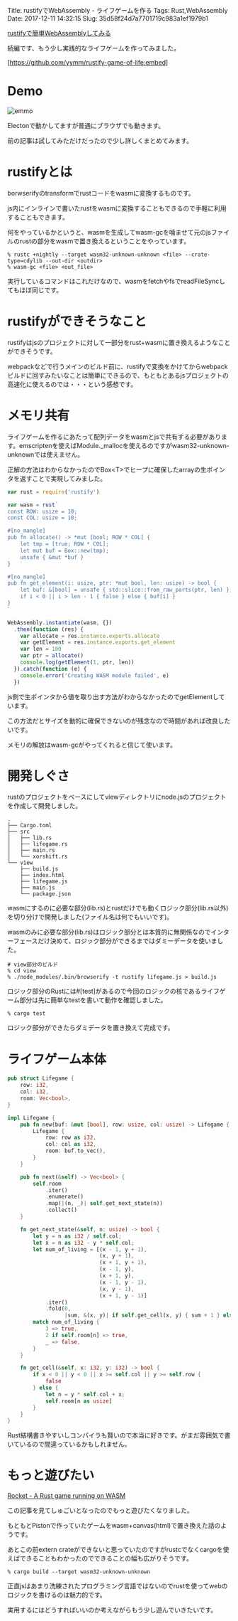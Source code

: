 Title: rustifyでWebAssembly - ライフゲームを作る
Tags: Rust,WebAssembly
Date: 2017-12-11 14:32:15
Slug: 35d58f24d7a7701719c983a1ef1979b1

[rustifyで簡単WebAssemblyしてみる](https://muunyblue.github.io/8eec1a372e8a99076315db9ea4d24b2c.html)

続編です、もう少し実践的なライフゲームを作ってみました。

[https://github.com/yymm/rustify-game-of-life:embed]

# Demo

![emmo](https://github.com/yymm/rustify-game-of-life/raw/master/demo.gif)

Electonで動かしてますが普通にブラウザでも動きます。

前の記事は試してみただけだったので少し詳しくまとめてみます。

# rustifyとは

borwserifyのtransformでrustコードをwasmに変換するものです。

js内にインラインで書いたrustをwasmに変換することもできるので手軽に利用することもできます。

何をやっているかというと、wasmを生成してwasm-gcを噛ませて元のjsファイルのrustの部分をwasmで置き換えるということをやっています。

```shell
% rustc +nightly --target wasm32-unknown-unknown <file> --crate-type=cdylib --out-dir <outdir>
% wasm-gc <file> <out_file>
```

実行しているコマンドはこれだけなので、wasmをfetchやfsでreadFileSyncしてもほぼ同じです。

# rustifyができそうなこと

rustifyはjsのプロジェクトに対して一部分をrust+wasmに置き換えるようなことができそうです。

webpackなどで行うメインのビルド前に、rustifyで変換をかけてからwebpackビルドに回すみたいなことは簡単にできるので、もともとあるjsプロジェクトの高速化に使えるのでは・・・という感想です。

# メモリ共有

ライフゲームを作るにあたって配列データをwasmとjsで共有する必要があります。emscriptenを使えばModule.\_mallocを使えるのですがwasm32-unknown-unknownでは使えません。

正解の方法はわからなかったのでBox\<T\>でヒープに確保したarrayの生ポインタを返すことで実現してみました。

```js
var rust = require('rustify')

var wasm = rust`
const ROW: usize = 10;
const COL: usize = 10;

#[no_mangle]
pub fn allocate() -> *mut [bool; ROW * COL] {
    let tmp = [true; ROW * COL];
    let mut buf = Box::new(tmp);
    unsafe { &mut *buf }
}

#[no_mangle]
pub fn get_element(i: usize, ptr: *mut bool, len: usize) -> bool {
    let buf: &[bool] = unsafe { std::slice::from_raw_parts(ptr, len) };
    if i < 0 || i > len - 1 { false } else { buf[i] }
}
`

WebAssembly.instantiate(wasm, {})
  .then(function (res) {
    var allocate = res.instance.exports.allocate
    var getElement = res.instance.exports.get_element
    var len = 100
    var ptr = allocate()
    console.log(getElement(1, ptr, len))
  }).catch(function (e) {
    console.error('Creating WASM module failed', e)
  })
```

js側で生ポインタから値を取り出す方法がわからなかったのでgetElementしています。

この方法だとサイズを動的に確保できないのが残念なので時間があれば改良したいです。

メモリの解放はwasm-gcがやってくれると信じて使います。

# 開発しぐさ

rustのプロジェクトをベースにしてviewディレクトリにnode.jsのプロジェクトを作成して開発しました。

```shell
.
├── Cargo.toml
├── src
│   ├── lib.rs
│   ├── lifegame.rs
│   ├── main.rs
│   └── xorshift.rs
└── view
    ├── build.js
    ├── index.html
    ├── lifegame.js
    ├── main.js
    └── package.json
```

wasmにするのに必要な部分(lib.rs)とrustだけでも動くロジック部分(lib.rs以外)を切り分けで開発しました(ファイル名は何でもいいです)。

wasmのみに必要な部分(lib.rs)はロジック部分とは本質的に無関係なのでインターフェースだけ決めて、ロジック部分ができるまではダミーデータを使いました。

```shell
# view部分のビルド
% cd view
% ./node_modules/.bin/browserify -t rustify lifegame.js > build.js
```

ロジック部分のRustには#[test]があるので今回のロジックの核であるライフゲーム部分は先に簡単なtestを書いて動作を確認しました。

```shell
% cargo test
```

ロジック部分ができたらダミデータを置き換えて完成です。

# ライフゲーム本体

```rust
pub struct Lifegame {
    row: i32,
    col: i32,
    room: Vec<bool>,
}

impl Lifegame {
    pub fn new(buf: &mut [bool], row: usize, col: usize) -> Lifegame {
        Lifegame {
            row: row as i32,
            col: col as i32,
            room: buf.to_vec(),
        }
    }

    pub fn next(&self) -> Vec<bool> {
        self.room
            .iter()
            .enumerate()
            .map(|(n, _)| self.get_next_state(n))
            .collect()
    }

    fn get_next_state(&self, n: usize) -> bool {
        let y = n as i32 / self.col;
        let x = n as i32 - y * self.col;
        let num_of_living = [(x - 1, y + 1),
                             (x, y + 1),
                             (x + 1, y + 1),
                             (x - 1, y),
                             (x + 1, y),
                             (x - 1, y - 1),
                             (x, y - 1),
                             (x + 1, y - 1)]
            .iter()
            .fold(0,
                  |sum, &(x, y)| if self.get_cell(x, y) { sum + 1 } else { sum });
        match num_of_living {
            3 => true,
            2 if self.room[n] => true,
            _ => false,
        }
    }

    fn get_cell(&self, x: i32, y: i32) -> bool {
        if x < 0 || y < 0 || x >= self.col || y >= self.row {
            false
        } else {
            let n = y * self.col + x;
            self.room[n as usize]
        }
    }
}
```

Rust結構書きやすいしコンパイラも賢いので本当に好きです。がまだ雰囲気で書いているので間違っているかもしれません。

# もっと遊びたい

[Rocket - A Rust game running on WASM](https://aochagavia.github.io/blog/rocket---a-rust-game-running-on-wasm/)

この記事を見てしゅごいとなったのでもっと遊びたくなりました。

もともとPistonで作っていたゲームをwasm+canvas(html)で置き換えた話のようです。

あとこの前extern crateができないと思っていたのですがrustcでなくcargoを使えばできることもわかったのでできることの幅も広がりそうです。

```shell
% cargo build --target wasm32-unknown-unknown
```

正直jsはあまり洗練されたプログラミング言語ではないのでrustを使ってwebのロジックを書けるのは魅力的です。

実用するにはどうすればいいのか考えながらもう少し遊んでいきたいです。
